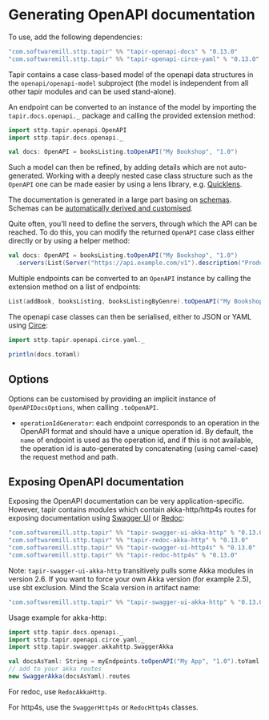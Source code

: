 # Generating OpenAPI documentation

To use, add the following dependencies:

```scala
"com.softwaremill.sttp.tapir" %% "tapir-openapi-docs" % "0.13.0"
"com.softwaremill.sttp.tapir" %% "tapir-openapi-circe-yaml" % "0.13.0"
```

Tapir contains a case class-based model of the openapi data structures in the `openapi/openapi-model` subproject (the
model is independent from all other tapir modules and can be used stand-alone).
 
An endpoint can be converted to an instance of the model by importing the `tapir.docs.openapi._` package and calling 
the provided extension method:

```scala
import sttp.tapir.openapi.OpenAPI
import sttp.tapir.docs.openapi._

val docs: OpenAPI = booksListing.toOpenAPI("My Bookshop", "1.0")
```

Such a model can then be refined, by adding details which are not auto-generated. Working with a deeply nested case 
class structure such as the `OpenAPI` one can be made easier by using a lens library, e.g. [Quicklens](https://github.com/adamw/quicklens).

The documentation is generated in a large part basing on [schemas](endpoint/codecs.html#schemas). Schemas can be 
[automatically derived and customised](endpoint/customtypes.html#schema-derivation).

Quite often, you'll need to define the servers, through which the API can be reached. To do this, you can modify the
returned `OpenAPI` case class either directly or by using a helper method:

```scala
val docs: OpenAPI = booksListing.toOpenAPI("My Bookshop", "1.0")
  .servers(List(Server("https://api.example.com/v1").description("Production server")))
```

Multiple endpoints can be converted to an `OpenAPI` instance by calling the extension method on a list of endpoints:

```scala
List(addBook, booksListing, booksListingByGenre).toOpenAPI("My Bookshop", "1.0")
```

The openapi case classes can then be serialised, either to JSON or YAML using [Circe](https://circe.github.io/circe/):

```scala
import sttp.tapir.openapi.circe.yaml._

println(docs.toYaml)
```

## Options

Options can be customised by providing an implicit instance of `OpenAPIDocsOptions`, when calling `.toOpenAPI`.

* `operationIdGenerator`: each endpoint corresponds to an operation in the OpenAPI format and should have a unique 
  operation id. By default, the `name` of endpoint is used as the operation id, and if this is not available, the 
  operation id is auto-generated by concatenating (using camel-case) the request method and path.

## Exposing OpenAPI documentation

Exposing the OpenAPI documentation can be very application-specific. However, tapir contains modules which contain
akka-http/http4s routes for exposing documentation using [Swagger UI](https://swagger.io/tools/swagger-ui/) or 
[Redoc](https://github.com/Redocly/redoc):

```scala
"com.softwaremill.sttp.tapir" %% "tapir-swagger-ui-akka-http" % "0.13.0"
"com.softwaremill.sttp.tapir" %% "tapir-redoc-akka-http" % "0.13.0"
"com.softwaremill.sttp.tapir" %% "tapir-swagger-ui-http4s" % "0.13.0"
"com.softwaremill.sttp.tapir" %% "tapir-redoc-http4s" % "0.13.0"
```

Note: `tapir-swagger-ui-akka-http` transitively pulls some Akka modules in version 2.6. If you want to force
your own Akka version (for example 2.5), use sbt exclusion.  Mind the Scala version in artifact name:

```scala
"com.softwaremill.sttp.tapir" %% "tapir-swagger-ui-akka-http" % "0.13.0" exclude("com.typesafe.akka", "akka-stream_2.12")
```

Usage example for akka-http:

```scala
import sttp.tapir.docs.openapi._
import sttp.tapir.openapi.circe.yaml._
import sttp.tapir.swagger.akkahttp.SwaggerAkka

val docsAsYaml: String = myEndpoints.toOpenAPI("My App", "1.0").toYaml
// add to your akka routes
new SwaggerAkka(docsAsYaml).routes
```

For redoc, use `RedocAkkaHttp`. 

For http4s, use the `SwaggerHttp4s` or `RedocHttp4s` classes.
